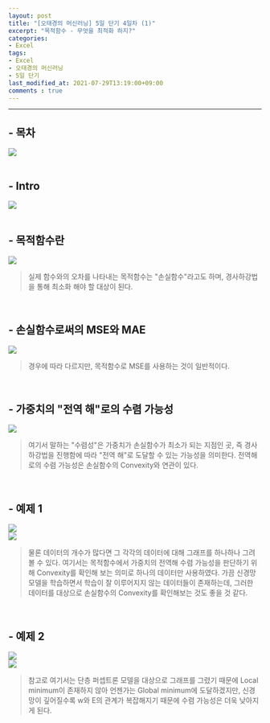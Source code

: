 ```yaml
---
layout: post
title: "[오태경의 머신러닝] 5일 단기 4일차 (1)"
excerpt: "목적함수 - 무엇을 최적화 하지?"
categories:
- Excel
tags:
- Excel
- 오태경의 머신러닝
- 5일 단기
last_modified_at: 2021-07-29T13:19:00+09:00
comments : true
---
```

<hr>

<h2>- 목차</h2>
<div style="align-items: center;">
    <img src="/assets/post-image/Excel-5일-단기-4/슬라이드3.PNG">
</div>
<br>

<h2>- Intro</h2>
<div style="align-items: center;">
    <img src="/assets/post-image/Excel-5일-단기-4/슬라이드4.PNG">
</div>

<br>
<h2>- 목적함수란</h2>
<div style="align-items: center;">
    <img src="/assets/post-image/Excel-5일-단기-4/슬라이드5.PNG">
</div>

> 실제 함수와의 오차를 나타내는 목적함수는 "손실함수"라고도 하며, 경사하강법을 통해 최소화 해야 할 대상이 된다.

<br>
<h2>- 손실함수로써의 MSE와 MAE</h2>
<div style="align-items: center;">
    <img src="/assets/post-image/Excel-5일-단기-4/슬라이드6.PNG">
</div>

> 경우에 따라 다르지만, 목적함수로 MSE를 사용하는 것이 일반적이다.

<br>
<h2>- 가중치의 "전역 해"로의 수렴 가능성</h2>
<div style="align-items: center;">
    <img src="/assets/post-image/Excel-5일-단기-4/슬라이드7.PNG">
</div>

> 여기서 말하는 "수렴성"은 가중치가 손실함수가 최소가 되는 지점인 곳, 즉 경사하강법을 진행함에 따라 "전역 해"로 도달할 수 있는 가능성을 의미한다. 전역해로의 수렴 가능성은 손실함수의 Convexity와 연관이 있다.

<br>
<h2>- 예제 1</h2>
<div style="align-items: center;">
    <img src="/assets/post-image/Excel-5일-단기-4/슬라이드8.PNG">
</div>
<div style="align-items: center;">
    <img src="/assets/post-image/Excel-5일-단기-4/슬라이드9.PNG">
</div>

> 물론 데이터의 개수가 많다면 그 각각의 데이터에 대해 그래프를 하나하나 그려볼 수 있다. 여기서는 목적함수에서 가중치의 전역해 수렴 가능성을 판단하기 위해 Convexity를 확인해 보는 의미로 하나의 데이터만 사용하였다. 가끔 신경망 모델을 학습하면서 학습이 잘 이루어지지 않는 데이터들이 존재하는데, 그러한 데이터를 대상으로 손실함수의 Convexity를 확인해보는 것도 좋을 것 같다.

<br>
<h2>- 예제 2</h2>
<div style="align-items: center;">
    <img src="/assets/post-image/Excel-5일-단기-4/슬라이드10.PNG">
</div>
<div style="align-items: center;">
    <img src="/assets/post-image/Excel-5일-단기-4/슬라이드11.PNG">
</div>

> 참고로 여기서는 단층 퍼셉트론 모델을 대상으로 그래프를 그렸기 때문에 Local minimum이 존재하지 않아 언젠가는 Global minimum에 도달하겠지만, 신경망이 깊어질수록 w와 E의 관계가 복잡해지기 때문에 수렴 가능성은 더욱 낮아지게 된다.

<br>